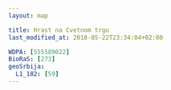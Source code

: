 ```yaml
---
layout: map

title: Hrast na Cvetnom trgu
last_modified_at: 2018-05-22T23:34:04+02:00

WDPA: [555589022]
BioRaS: [273]
geoSrbija:
  L1_182: [59]
---
```

